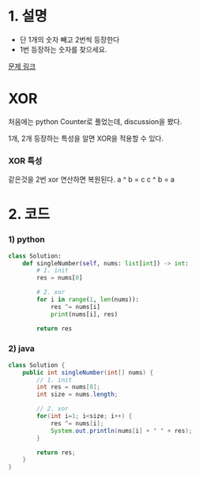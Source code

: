 # 1. 설명
- 단 1개의 숫자 빼고 2번씩 등장한다
- 1번 등장하는 숫자를 찾으세요.



[문제 링크](https://leetcode.com/problems/single-number/)

# XOR
처음에는 python Counter로 풀었는데, discussion을 봤다.

1개, 2개 등장하는 특성을 알면 XOR을 적용할 수 있다.

### XOR 특성
같은것을 2번 xor 연산하면 복원된다.
a ^ b = c
c ^ b = a

# 2. 코드
### 1) python
```python
class Solution:
    def singleNumber(self, nums: list[int]) -> int:
        # 1. init
        res = nums[0]

        # 2. xor
        for i in range(1, len(nums)):
            res ^= nums[i]
            print(nums[i], res)

        return res
```

### 2) java
```java
class Solution {
    public int singleNumber(int[] nums) {
        // 1. init
        int res = nums[0];
        int size = nums.length;

        // 2. xor
        for(int i=1; i<size; i++) {
            res ^= nums[i];
            System.out.println(nums[i] + " " + res);
        }

        return res;
    }
}
```